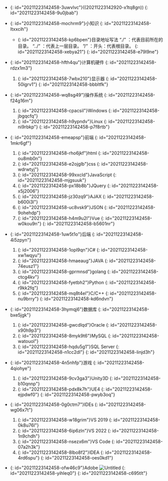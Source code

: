 * {: id="20211223142458-3uwvlvc"}((20211223142920-x1tq8gn))
  {: id="20211223142458-9u0jbab"}
* {: id="20211223142458-mochrm9"}小知识
  {: id="20211223142458-ltxxcih"}

  * {: id="20211223142458-kp6bpen"}目录地址写法
    “./”  ：代表目前所在的目录。
    “../” ：代表上一层目录。
    ”/”   ：开头：代表根目录。
    {: id="20211223142458-xebya21"}
  {: id="20211223142458-e79l9ne"}
* {: id="20211223142458-hfth4qu"}计算机硬件
  {: id="20211223142458-rdzx1m3"}

  1. {: id="20211223142458-7wbx210"}显示器
      {: id="20211223142458-50igrv1"}
  {: id="20211223142458-bbbltfk"}
* {: id="20211223142458-wq8sg49"}操作系统
  {: id="20211223142458-f24g16m"}

  1. {: id="20211223142458-cpacsil"}Windows
      {: id="20211223142458-jbgqcfq"}
  2. {: id="20211223142458-h9ypndv"}Linux
      {: id="20211223142458-ni9rbkp"}
  {: id="20211223142458-p7f8rtb"}
* {: id="20211223142458-emeapsp"}前端
  {: id="20211223142458-1mkr6gf"}

  1. {: id="20211223142458-rho6jkf"}html
      {: id="20211223142458-ou8mb0n"}
  2. {: id="20211223142458-e2ojglb"}css
      {: id="20211223142458-wdrwtyj"}
  3. {: id="20211223142458-99xxcld"}JavaScript
      {: id="20211223142458-mjgsuuk"}
  4. {: id="20211223142458-px18b8b"}JQuery
      {: id="20211223142458-x5j2006"}
  5. {: id="20211223142458-jz30zq9"}AJAX
      {: id="20211223142458-b600i3l"}
  6. {: id="20211223142458-uc8vsk9"}JSON
      {: id="20211223142458-9ohehdp"}
  7. {: id="20211223142458-h4m9u2l"}Vue
      {: id="20211223142458-w0kou9n"}
  {: id="20211223142458-b5601nr"}
* {: id="20211223142458-1uw5t1o"}后端
  {: id="20211223142458-4i5zpyn"}

  1. {: id="20211223142458-1opl9qn"}C#
      {: id="20211223142458-xw1wqyu"}
  2. {: id="20211223142458-hmaeaug"}JAVA
      {: id="20211223142458-74eusz1"}
  3. {: id="20211223142458-gprmnsd"}golang
      {: id="20211223142458-ctcg4kv"}
  4. {: id="20211223142458-fyetbh2"}Python
      {: id="20211223142458-r9kk2fq"}
  5. {: id="20211223142458-mq8t4el"}C/C++
      {: id="20211223142458-nu9brry"}
  {: id="20211223142458-kd6ndvn"}
* {: id="20211223142458-3hymqj6"}数据库
  {: id="20211223142458-bxe5jgk"}

  1. {: id="20211223142458-gwcdlqd"}Oracle
      {: id="20211223142458-x90h9p3"}
  2. {: id="20211223142458-8myk9t6"}MySQL
      {: id="20211223142458-watouol"}
  3. {: id="20211223142458-hqdu5g1"}SQL Server
      {: id="20211223142458-n1cc2dl"}
  {: id="20211223142458-linjd3h"}
* {: id="20211223142458-4n5nhfp"}游戏
  {: id="20211223142458-4qiohye"}

  1. {: id="20211223142458-9cv3ga3"}Unity3D
      {: id="20211223142458-b10qnnp"}
  2. {: id="20211223142458-pdx8k7h"}UE4
      {: id="20211223142458-ejpdwf0"}
  {: id="20211223142458-pwyb3oq"}
* {: id="20211223142458-0g0ctm7"}IDEs
  {: id="20211223142458-wg06x7t"}

  1. {: id="20211223142458-w18grim"}VS 2019
      {: id="20211223142458-0k8u76l"}
  2. {: id="20211223142458-6ip6zln"}VS 2022
      {: id="20211223142458-1n9chdh"}
  3. {: id="20211223142458-nsezx6m"}VS Code
      {: id="20211223142458-07a2h3k"}
  4. {: id="20211223142458-8lbo8f2"}IDEA
      {: id="20211223142458-4rd6spu"}
  {: id="20211223142458-oes0kd1"}
* {: id="20211223142458-ofw46c9"}Adobe
  ![Untitled](https://s3-us-west-2.amazonaws.com/secure.notion-static.com/7b9164f8-f2ad-45fc-aa80-d62bb9363b13/Untitled.png)
  {: id="20211223142458-yihleq0"}
{: id="20211223142458-c695tlt"}

